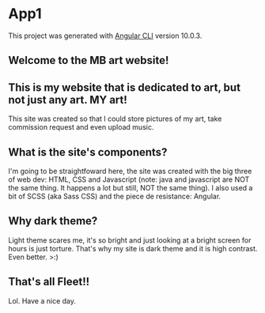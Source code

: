 # App1

This project was generated with [Angular CLI](https://github.com/angular/angular-cli) version 10.0.3.




## Welcome to the MB art website!




















## This is my website that is dedicated to art, but not just any art. MY art!

This site was created so that I could store pictures of my art, take commission request and even upload music.

## What is the site's components?

I'm going to be straightfoward here, the site was created with the big three of web dev: HTML, CSS and Javascript (note: java and javascript are NOT the same thing. It happens a lot but still, NOT the same thing). I also used a bit of SCSS (aka Sass CSS) and the piece de resistance: Angular.

## Why dark theme?

Light theme scares me, it's so bright and just looking at a bright screen for hours is just torture. That's why my site is dark theme and it is high contrast. Even better. >:)

## That's all Fleet!!

Lol. Have a nice day.
